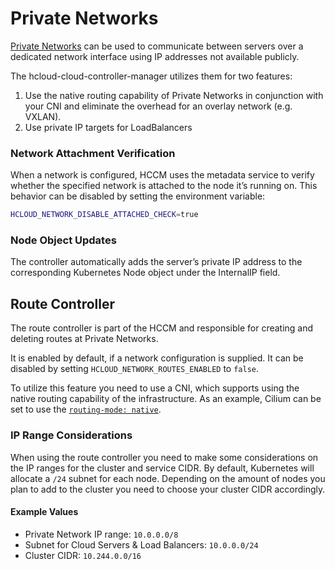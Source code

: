 # Private Networks

[Private Networks](https://docs.hetzner.cloud/#networks) can be used to communicate between servers over a dedicated network interface using IP addresses not available publicly.

The hcloud-cloud-controller-manager utilizes them for two features:

1. Use the native routing capability of Private Networks in conjunction with your CNI and eliminate the overhead for an overlay network (e.g. VXLAN).
2. Use private IP targets for LoadBalancers

### Network Attachment Verification

When a network is configured, HCCM uses the metadata service to verify whether the specified network is attached to the node it’s running on. This behavior can be disabled by setting the environment variable:

```bash
HCLOUD_NETWORK_DISABLE_ATTACHED_CHECK=true
```

### Node Object Updates

The controller automatically adds the server’s private IP address to the corresponding Kubernetes Node object under the InternalIP field.

## Route Controller

The route controller is part of the HCCM and responsible for creating and deleting routes at Private Networks.

It is enabled by default, if a network configuration is supplied. It can be disabled by setting `HCLOUD_NETWORK_ROUTES_ENABLED` to `false`.

To utilize this feature you need to use a CNI, which supports using the native routing capability of the infrastructure. As an example, Cilium can be set to use the [`routing-mode: native`](https://docs.cilium.io/en/stable/network/concepts/routing/#native-routing).

### IP Range Considerations

When using the route controller you need to make some considerations on the IP ranges for the cluster and service CIDR. By default, Kubernetes will allocate a `/24` subnet for each node. Depending on the amount of nodes you plan to add to the cluster you need to choose your cluster CIDR accordingly.

#### Example Values

- Private Network IP range: `10.0.0.0/8`
- Subnet for Cloud Servers & Load Balancers: `10.0.0.0/24`
- Cluster CIDR: `10.244.0.0/16`
